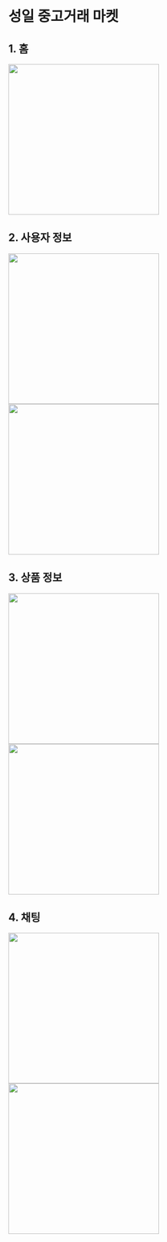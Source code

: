 # 성일 중고거래 마켓 

## 1. 홈

<img src="./images/1-home.png" width="300" height="auto" />

## 2. 사용자 정보 

<img src="./images/2-login.png" width="300" height="auto" style="display: inline" />
<img src="./images/2-user-info.png" width="300" height="auto" style="display: inline" />

## 3. 상품 정보 

<img src="./images/3-modify.png" width="300" height="auto" style="display: inline" />
<img src="./images/3-product.png" width="300" height="auto" style="display: inline" />

## 4. 채팅

<img src="./images/4-chat-1.png" width="300" height="auto" style="display: inline" />
<img src="./images/4-chat-2.png" width="300" height="auto" style="display: inline" />
